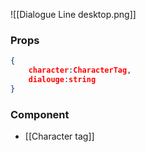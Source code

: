 ![[Dialogue Line desktop.png]]
 
### Props
```json
{
	character:CharacterTag,
	dialouge:string
}
```

### Component
- [[Character tag]]
